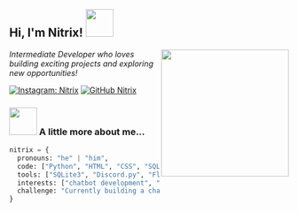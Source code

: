 <h2> Hi, I'm Nitrix! <img src="https://media.giphy.com/media/mGcNjsfWAjY5AEZNw6/giphy.gif" width="50"></h2>
<img align='right' src="https://i.postimg.cc/y8k2d64C/3434d665-980e-499d-a671-268ec5ffe65b.jpg" width="230">
<p><em>Intermediate Developer who loves building exciting projects and exploring new opportunities!</em></p>

[![Instagram: Nitrix](https://img.shields.io/badge/-Nitrix-%23E4405F?style=flat-square&logo=instagram&logoColor=white&link=https://instagram.com/nitrix)](https://instagram.com/nitrix)
[![GitHub Nitrix](https://img.shields.io/github/followers/Nitrix?label=follow&style=social)](https://github.com/Nitrix)

### <img src="https://media.giphy.com/media/VgCDAzcKvsR6OM0uWg/giphy.gif" width="50"> A little more about me...  

```python
nitrix = {
  pronouns: "he" | "him",
  code: ["Python", "HTML", "CSS", "SQL"],
  tools: ["SQLite3", "Discord.py", "Flask"],
  interests: ["chatbot development", "backend systems", "database management"],
  challenge: "Currently building a chatbot with advanced features and working on my SQL skills"
}
